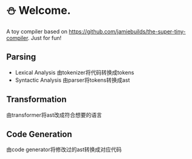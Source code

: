 # ⛄ Welcome.
A toy compiler based on https://github.com/jamiebuilds/the-super-tiny-compiler. Just for fun!

## Parsing
- Lexical Analysis
    由tokenizer将代码转换成tokens
- Syntactic Analysis
    由parser将tokens转换成ast
## Transformation
由transformer将ast改成符合想要的语言
## Code Generation
由code generator将修改过的ast转换成对应代码